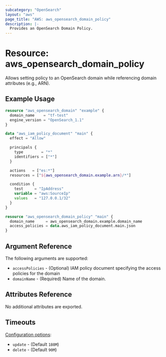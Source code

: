 ```yaml
---
subcategory: "OpenSearch"
layout: "aws"
page_title: "AWS: aws_opensearch_domain_policy"
description: |-
  Provides an OpenSearch Domain Policy.
---
```


# Resource: aws_opensearch_domain_policy

Allows setting policy to an OpenSearch domain while referencing domain attributes (e.g., ARN).

## Example Usage

```terraform
resource "aws_opensearch_domain" "example" {
  domain_name    = "tf-test"
  engine_version = "OpenSearch_1.1"
}

data "aws_iam_policy_document" "main" {
  effect = "Allow"

  principals {
    type        = "*"
    identifiers = ["*"]
  }

  actions   = ["es:*"]
  resources = ["${aws_opensearch_domain.example.arn}/*"]

  condition {
    test     = "IpAddress"
    variable = "aws:SourceIp"
    values   = "127.0.0.1/32"
  }
}

resource "aws_opensearch_domain_policy" "main" {
  domain_name     = aws_opensearch_domain.example.domain_name
  access_policies = data.aws_iam_policy_document.main.json
}
```

## Argument Reference

The following arguments are supported:

* `accessPolicies` - (Optional) IAM policy document specifying the access policies for the domain
* `domainName` - (Required) Name of the domain.

## Attributes Reference

No additional attributes are exported.

## Timeouts

[Configuration options](https://developer.hashicorp.com/terraform/language/resources/syntax#operation-timeouts):

* `update` - (Default `180M`)
* `delete` - (Default `90M`)

<!-- cache-key: cdktf-0.17.0-pre.15 input-bd63dcc2a21dd5592ff73ca585a464234d8b5b8289e31d83c1f1d522c2bf150d -->